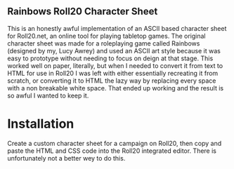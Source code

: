 ## Rainbows Roll20 Character Sheet
This is an honestly awful implementation of an ASCII based character sheet for Roll20.net, an online tool for playing tabletop games. The original character sheet was made for a roleplaying game called Rainbows (designed by my, Lucy Awrey) and used an ASCII art style because it was easy to prototype without needing to focus on deign at that stage. This worked well on paper, literally, but when I needed to convert it from text to HTML for use in Roll20 I was left with either essentially recreating it from scratch, or converting it to HTML the lazy way by replacing every space with a non breakable white space. That ended up working and the result is so awful I wanted to keep it.

# Installation
Create a custom character sheet for a campaign on Roll20, then copy and paste the HTML and CSS code into the Roll20 integrated editor. There is unfortunately not a better wey to do this.
